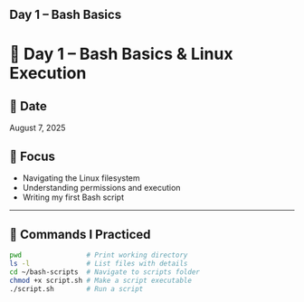 ## Day 1 – Bash Basics

# 🧠 Day 1 – Bash Basics & Linux Execution

## 📅 Date
August 7, 2025

## 🎯 Focus
- Navigating the Linux filesystem
- Understanding permissions and execution
- Writing my first Bash script

---

## 🔧 Commands I Practiced

```bash
pwd                # Print working directory
ls -l              # List files with details
cd ~/bash-scripts  # Navigate to scripts folder
chmod +x script.sh # Make a script executable
./script.sh        # Run a script


